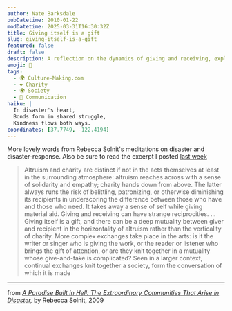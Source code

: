 ```yaml
---
author: Nate Barksdale
pubDatetime: 2010-01-22
modDatetime: 2025-03-31T16:30:32Z
title: Giving itself is a gift
slug: giving-itself-is-a-gift
featured: false
draft: false
description: A reflection on the dynamics of giving and receiving, exploring the deeper connections formed in times of disaster.
emoji: 🤝
tags:
  - 🌍 Culture-Making.com
  - ❤️ Charity
  - 🌍 Society
  - 💬 Communication
haiku: |
  In disaster's heart,  
  Bonds form in shared struggle,  
  Kindness flows both ways.
coordinates: [37.7749, -122.4194]
---
```


More lovely words from Rebecca Solnit's meditations on disaster and disaster-response. Also be sure to read the excerpt I posted [last week](http://www.culture-making.com/post/the_upside_of_disaster)

> Altruism and charity are distinct if not in the acts themselves at least in the surrounding atmosphere: altruism reaches across with a sense of solidarity and empathy; charity hands down from above. The latter always runs the risk of belittling, patronizing, or otherwise diminishing its recipients in underscoring the difference between those who have and those who need. It takes away a sense of self while giving material aid. Giving and receiving can have strange reciprocities. ... Giving itself is a gift, and there can be a deep mutuality between giver and recipient in the horizontality of altruism rather than the verticality of charity. More complex exchanges take place in the arts: is it the writer or singer who is giving the work, or the reader or listener who brings the gift of attention, or are they knit together in a mutuality whose give-and-take is complicated? Seen in a larger context, continual exchanges knit together a society, form the conversation of which it is made

---

from _[A Paradise Built in Hell: The Extraordinary Communities That Arise in Disaster](http://web.archive.org/web/20240418150631/https://www.amazon.com/Paradise-Built-Hell-Extraordinary-Communities/dp/0670021075),_ by Rebecca Solnit, 2009
